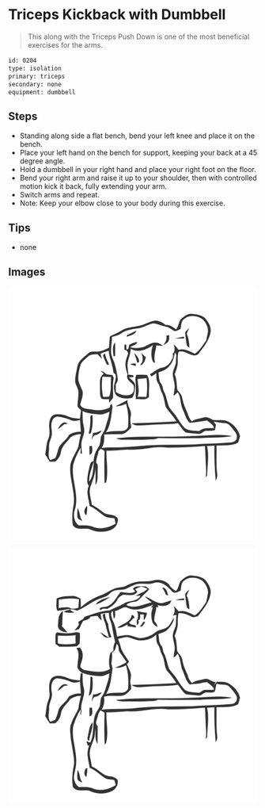 # Triceps Kickback with Dumbbell
> This along with the Triceps Push Down is one of the most beneficial exercises for the arms.

``` 
id: 0204 
type: isolation 
primary: triceps 
secondary: none 
equipment: dumbbell 
``` 

## Steps

 - Standing along side a flat bench, bend your left knee and place it on the bench.
 - Place your left hand on the bench for support, keeping your back at a 45 degree angle.
 - Hold a dumbbell in your right hand and place your right foot on the floor.
 - Bend your right arm and raise it up to your shoulder, then with controlled motion kick it back, fully extending your arm.
 - Switch arms and repeat.
 - Note: Keep your elbow close to your body during this exercise.

## Tips

 - none

## Images

![](../svg/0204-relaxation.svg)

![](../svg/0204-tension.svg)
